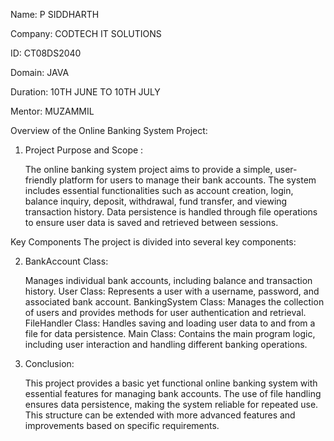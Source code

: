 Name: P SIDDHARTH

Company: CODTECH IT SOLUTIONS

ID: CT08DS2040

Domain: JAVA

Duration: 10TH JUNE TO 10TH JULY

Mentor: MUZAMMIL

Overview of the Online Banking System Project:

1. Project Purpose and Scope :

   The online banking system project aims to provide a simple, user-friendly platform for users to manage their bank accounts. The system includes essential functionalities such as account creation, login, balance inquiry, deposit, withdrawal, fund transfer, and viewing transaction history. Data persistence is handled through file operations to ensure user data is saved and retrieved between sessions.

Key Components The project is divided into several key components:

2. BankAccount Class:

    Manages individual bank accounts, including balance and transaction history. User Class: Represents a user with a username, password, and associated bank account. BankingSystem Class: Manages the collection of users and provides methods for user authentication and retrieval. FileHandler Class: Handles saving and loading user data to and from a file for data persistence. Main Class: Contains the main program logic, including user interaction and handling different banking operations.

4. Conclusion:

   This project provides a basic yet functional online banking system with essential features for managing bank accounts. The use of file handling ensures data persistence, making the system reliable for repeated use. This structure can be extended with more advanced features and improvements based on specific requirements.
